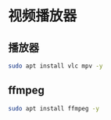 # 视频播放器


## 播放器

```Bash
sudo apt install vlc mpv -y
```

## ffmpeg

```Bash
sudo apt install ffmpeg -y
```